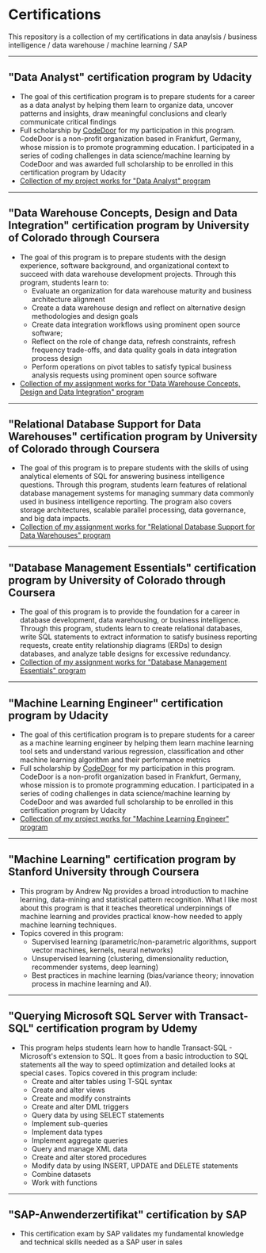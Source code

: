 # Certifications
This repository is a collection of my certifications in data anaylsis / business intelligence / data warehouse / machine learning / SAP

---

## "Data Analyst" certification program by Udacity

- The goal of this certification program is to prepare students for a career as a data analyst by helping them learn to organize data, uncover patterns and insights, draw meaningful conclusions and clearly communicate critical findings
- Full scholarship by [CodeDoor](https://codedoor.com/About) for my participation in this program. CodeDoor is a non-profit organization based in Frankfurt, Germany, whose mission is to promote programming education. I participated in a series of coding challenges in data science/machine learning by CodeDoor and was awarded full scholarship to be enrolled in this certification program by Udacity
- [Collection of my project works for "Data Analyst" program](https://github.com/KaiFormosa/Data_Analyst_Program)

---

## "Data Warehouse Concepts, Design and Data Integration" certification program by University of Colorado through Coursera

- The goal of this program is to prepare students with the design experience, software background, and organizational context to succeed with data warehouse development projects. Through this program, students learn to:
    - Evaluate an organization for data warehouse maturity and business architecture alignment
    - Create a data warehouse design and reflect on alternative design methodologies and design goals
    - Create data integration workflows using prominent open source software;
    - Reflect on the role of change data, refresh constraints, refresh frequency trade-offs, and data quality goals in data integration process design
    - Perform operations on pivot tables to satisfy typical business analysis requests using prominent open source software
- [Collection of my assignment works for "Data Warehouse Concepts, Design and Data Integration" program](https://github.com/KaiFormosa/Data_Warehouse_Concepts_Design_and_Data_Integration)

---

## "Relational Database Support for Data Warehouses" certification program by University of Colorado through Coursera

- The goal of this program is to prepare students with the skills of using analytical elements of SQL for answering business intelligence questions. Through this program, students learn features of relational database management systems for managing summary data commonly used in business intelligence reporting. The program also covers storage architectures, scalable parallel processing, data governance, and big data impacts.
- [Collection of my assignment works for "Relational Database Support for Data Warehouses" program](https://github.com/KaiFormosa/Relational_Database_Support_for_Data_Warehouses)

---

## "Database Management Essentials" certification program by University of Colorado through Coursera

- The goal of this program is to provide the foundation for a career in database development, data warehousing, or business intelligence. Through this program, students learn to create relational databases, write SQL statements to extract information to satisfy business reporting requests, create entity relationship diagrams (ERDs) to design databases, and analyze table designs for excessive redundancy.
- [Collection of my assignment works for "Database Management Essentials" program](https://github.com/KaiFormosa/Database_Management_Essentials)

---

## "Machine Learning Engineer" certification program by Udacity

- The goal of this certification program is to prepare students for a career as a machine learning engineer by helping them learn machine learning tool sets and understand various regression, classification and other machine learning algorithm and their performance metrics
- Full scholarship by [CodeDoor](https://codedoor.com/About) for my participation in this program. CodeDoor is a non-profit organization based in Frankfurt, Germany, whose mission is to promote programming education. I participated in a series of coding challenges in data science/machine learning by CodeDoor and was awarded full scholarship to be enrolled in this certification program by Udacity
- [Collection of my project works for "Machine Learning Engineer" program](https://github.com/KaiFormosa/Machine_Learning_Engineer_Program)

---

## "Machine Learning" certification program by Stanford University through Coursera

- This program by Andrew Ng provides a broad introduction to machine learning, data-mining and statistical pattern recognition. What I like most about this program is that it teaches theoretical underpinnings of machine learning and provides practical know-how needed to apply machine learning techniques.
- Topics covered in this program:
    - Supervised learning (parametric/non-parametric algorithms, support vector machines, kernels, neural networks)
    - Unsupervised learning (clustering, dimensionality reduction, recommender systems, deep learning)
    - Best practices in machine learning (bias/variance theory; innovation process in machine learning and AI). 

---

## "Querying Microsoft SQL Server with Transact-SQL" certification program by Udemy

- This program helps students learn how to handle Transact-SQL - Microsoft's extension to SQL. It goes from a basic introduction to SQL statements all the way to speed optimization and detailed looks at special cases. Topics covered in this program include:
    - Create and alter tables using T-SQL syntax
    - Create and alter views
    - Create and modify constraints
    - Create and alter DML triggers
    - Query data by using SELECT statements
    - Implement sub-queries
    - Implement data types
    - Implement aggregate queries
    - Query and manage XML data
    - Create and alter stored procedures
    - Modify data by using INSERT, UPDATE and DELETE statements
    - Combine datasets
    - Work with functions
    
---

## "SAP-Anwenderzertifikat" certification by SAP

- This certification exam by SAP validates my fundamental knowledge and technical skills needed as a SAP user in sales
